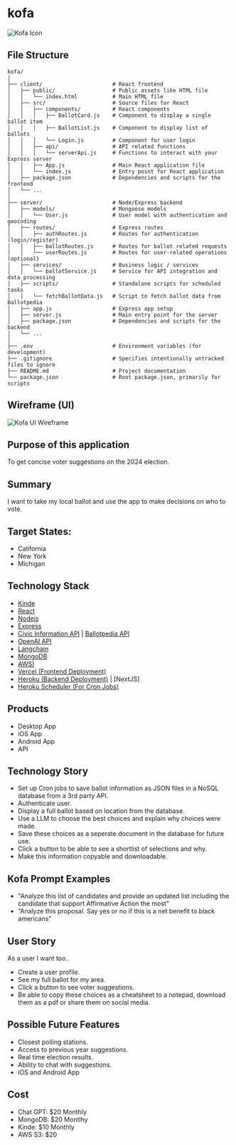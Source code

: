 # kofa
![Kofa Icon](imgs/kofa.png)




## File Structure
```
kofa/
│
├── client/                      # React frontend
│   ├── public/                  # Public assets like HTML file
│   │   └── index.html           # Main HTML file
│   ├── src/                     # Source files for React
│   │   ├── components/          # React components
│   │   │   ├── BallotCard.js    # Component to display a single ballot item
│   │   │   ├── BallotList.js    # Component to display list of ballots
│   │   │   └── Login.js         # Component for user login
│   │   ├── api/                 # API related functions
│   │   │   └── serverApi.js     # Functions to interact with your Express server
│   │   ├── App.js               # Main React application file
│   │   └── index.js             # Entry point for React application
│   ├── package.json             # Dependencies and scripts for the frontend
│   └── ...
│
├── server/                      # Node/Express backend
│   ├── models/                  # Mongoose models
│   │   └── User.js              # User model with authentication and geocoding
│   ├── routes/                  # Express routes
│   │   ├── authRoutes.js        # Routes for authentication (login/register)
│   │   ├── ballotRoutes.js      # Routes for ballot related requests
│   │   └── userRoutes.js        # Routes for user-related operations (optional)
│   ├── services/                # Business logic / services
│   │   └── ballotService.js     # Service for API integration and data processing
│   ├── scripts/                 # Standalone scripts for scheduled tasks
│   │   └── fetchBallotData.js   # Script to fetch ballot data from Ballotpedia
│   ├── app.js                   # Express app setup
│   ├── server.js                # Main entry point for the server
│   ├── package.json             # Dependencies and scripts for the backend
│   └── ...
│
├── .env                         # Environment variables (for development)
├── .gitignore                   # Specifies intentionally untracked files to ignore
├── README.md                    # Project documentation
└── package.json                 # Root package.json, primarily for scripts
```


## Wireframe (UI)
![Kofa UI Wireframe](imgs/kofa-ui-wirefram.png)




## Purpose of this application
To get concise voter suggestions on the 2024 election.




## Summary
I want to take my local ballot and use the app to make decisions on who to vote.


## Target States:
- California
- New York
- Michigan




## Technology Stack
- [Kinde](https://kinde.com/)
- [React](https://react.dev/)
- [Nodejs](https://nodejs.org/en/learn/getting-started/introduction-to-nodejs)
- [Express](https://expressjs.com/)
- [Civic Information API](https://developers.google.com/civic-information) | [Ballotpedia API](https://developer.ballotpedia.org/#elections)
- [OpenAI API](https://platform.openai.com/docs/api-reference)
- [Langchain](https://python.langchain.com/docs/get_started/quickstart)
- [MongoDB](https://www.mongodb.com/docs/drivers/node/current/)
- [AWS)](https://docs.aws.amazon.com/)
- [Vercel (Frontend Deployment)](https://vercel.com/docs)
- [Heroku (Backend Deployment)](https://devcenter.heroku.com/categories/reference) | [NextJS]
- [Heroku Scheduler (For Cron Jobs)](https://devcenter.heroku.com/articles/scheduler)




## Products
- Desktop App
- iOS App
- Android App
- API




## Technology Story
- Set up Cron jobs to save ballot information as JSON files in a NoSQL database from a 3rd party API.
- Authenticate user.
- Display a full ballot based on location from the database.
- Use a LLM to choose the best choices and explain why choices were made.
- Save these choices as a seperate document in the database for future use.
- Click a button to be able to see a shortlist of selections and why.
- Make this information copyable and downloadable.


## Kofa Prompt Examples
- "Analyze this list of candidates and provide an updated list including the candidate that support Affirmative Action the most"
- “Analyze this proposal.  Say yes or no if this is a net benefit to black americans”




## User Story
As a user I want too..




- Create a user profile.
- See my full ballot for my area.
- Click a button to see voter suggestions.
- Be able to copy these choices as a cheatsheet to a notepad, download them as a pdf or share them on social media.




## Possible Future Features
- Closest polling stations.
- Access to previous year suggestions.
- Real time election results.
- Ability to chat with suggestions.
- iOS and Android App


## Cost
- Chat GPT: $20 Monthly
- MongoDB: $20 Montlhy
- Kinde: $10 Monthly
- AWS S3: $20